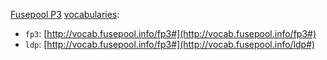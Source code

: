 [Fusepool P3](http://www.fusepool.eu/p3) [vocabularies](http://vocab.fusepool.info):

* `fp3`: [http://vocab.fusepool.info/fp3#](http://vocab.fusepool.info/fp3#)
* `ldp`: [http://vocab.fusepool.info/fp3#](http://vocab.fusepool.info/ldp#)
